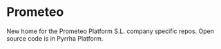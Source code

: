 # Prometeo
New home for the Prometeo Platform S.L. company specific repos. Open source code is in Pyrrha Platform.
